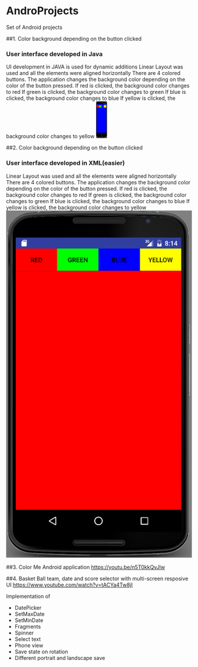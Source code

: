 # AndroProjects
Set of Android projects

##1. Color background depending on the button clicked
### User interface developed in Java

UI development in JAVA is used for dynamic additions
Linear Layout was used and all the elements were aligned horizontally
There are 4 colored buttons. 
The application changes the background color depending on the color of the button pressed.
If red is clicked, the background color changes to red
If green is clicked, the background color changes to green
If blue is clicked, the background color changes to blue
If yellow is clicked, the background color changes to yellow
<img src="Pictures/1.Button_Background_java/java_blue.png" alt="Program 1 screenshot" style="width:30px;height:100px">



##2. Color background depending on the button clicked
### User interface developed in XML(easier)

Linear Layout was used and all the elements were aligned horizontally
There are 4 colored buttons. 
The application changes the background color depending on the color of the button pressed.
If red is clicked, the background color changes to red
If green is clicked, the background color changes to green
If blue is clicked, the background color changes to blue
If yellow is clicked, the background color changes to yellow
![2.screenshot](Pictures/2.Button_Background_xml/red_xml.png)


##3. Color Me Android application
https://youtu.be/n5T0kkQvJlw

##4. Basket Ball team, date and score selector with multi-screen resposive UI
https://www.youtube.com/watch?v=tACYa4Tw8jI

Implementation of 
+ DatePicker
+ SetMaxDate
+ SetMinDate
+ Fragments
+ Spinner
+ Select text
+ Phone view
+ Save state on rotation
+ Different portrait and landscape save


